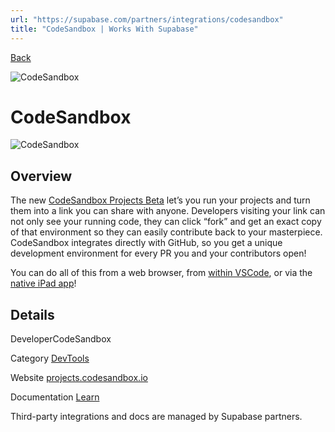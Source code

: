 ```yaml
---
url: "https://supabase.com/partners/integrations/codesandbox"
title: "CodeSandbox | Works With Supabase"
---
```


[Back](https://supabase.com/partners/integrations)

![CodeSandbox](https://supabase.com/_next/image?url=https%3A%2F%2Fobuldanrptloktxcffvn.supabase.co%2Fstorage%2Fv1%2Fobject%2Fpublic%2Fimages%2Fintegrations%2Fcodesandbox%2Fcodesandbox_logo.jpeg&w=128&q=75&dpl=dpl_7FY8EmFQ6G3YqautJ4Fvh1viLnvu)

# CodeSandbox

![CodeSandbox](https://supabase.com/_next/image?url=https%3A%2F%2Fobuldanrptloktxcffvn.supabase.co%2Fstorage%2Fv1%2Fobject%2Fpublic%2Fimages%2Fintegrations%2Fcodesandbox%2Fcodesandbox_og.jpeg&w=3840&q=75&dpl=dpl_7FY8EmFQ6G3YqautJ4Fvh1viLnvu)

## Overview

The new [CodeSandbox Projects Beta](https://projects.codesandbox.io/) let’s you run your projects and turn them into a link you can share with anyone. Developers visiting your link can not only see your running code, they can click “fork” and get an exact copy of that environment so they can easily contribute back to your masterpiece. CodeSandbox integrates directly with GitHub, so you get a unique development environment for every PR you and your contributors open!

You can do all of this from a web browser, from [within VSCode](https://marketplace.visualstudio.com/items?itemName=CodeSandbox-io.codesandbox-projects), or via the [native iPad app](https://apps.apple.com/us/app/codesandbox/id1423330822)!

## Details

DeveloperCodeSandbox

Category [DevTools](https://supabase.com/partners/integrations#devtools)

Website [projects.codesandbox.io](https://projects.codesandbox.io/)

Documentation [Learn](https://projects.codesandbox.io/)

Third-party integrations and docs are managed by Supabase partners.
